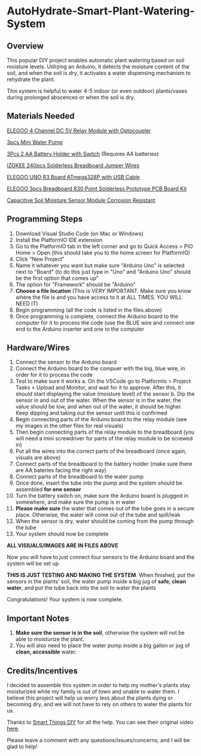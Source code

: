 # AutoHydrate-Smart-Plant-Watering-System
## Overview
This popular DIY project enables automatic plant watering based on soil moisture levels. Utilizing an Arduino, it detects the moisture content of the soil, and when the soil is dry, it activates a water dispensing mechanism to rehydrate the plant.

This system is helpful to water 4-5 indoor (or even outdoor) plants/vases during prolonged abscences or when the soil is dry.
## Materials Needed
[ELEGOO 4 Channel DC 5V Relay Module with Optocoupler](https://www.amazon.com/dp/B09ZQS2JRD?ref_=pe_125775000_1044873430_t_fed_asin_title)

[3pcs Mini Water Pump](https://www.amazon.com/dp/B07TMW5CDM?ref_=pe_125775000_1044873430_t_fed_asin_title)

[3Pcs 2 AA Battery Holder with Switch](https://www.amazon.com/dp/B076CB5B2R?ref_=pe_125775000_1044873430_t_fed_asin_title) (Requires AA batteries)

[IZOKEE 240pcs Solderless Breadboard Jumper Wires](https://www.amazon.com/dp/B08151TQHG?ref_=pe_125775000_1044873430_t_fed_asin_title)

[ELEGOO UNO R3 Board ATmega328P with USB Cable](https://www.amazon.com/dp/B01EWOE0UU?ref_=pe_125775000_1044873430_t_fed_asin_title)

[ELEGOO 3pcs Breadboard 830 Point Solderless Prototype PCB Board Kit](https://www.amazon.com/dp/B01EV6LJ7G?ref_=pe_125775000_1044873430_t_fed_asin_title)

[Capacitive Soil Moisture Sensor Module Corrosion Resistant](https://www.amazon.com/dp/B07SYBSHGX?ref_=pe_125775000_1044873430_t_fed_asin_title)
## Programming Steps
1. Download Visual Studio Code (on Mac or Windows)
2. Install the PlatformIO IDE extension
3. Go to the PlatformIO tab in the left corner and go to Quick Access > PIO Home > Open (this should take you to the home screen for PlatformIO)
4. Click "New Project"
5. Name it whatever you want but make sure "Arduino Uno" is selected next to "Board" (to do this just type in "Uno" and "Arduino Uno" should be the first option that comes up"
6. The option for "Framework" should be "Arduino"
7. **Choose a file location** (This is VERY IMPORTANT. Make sure you know where the file is and you have access to it at ALL TIMES. YOU WILL NEED IT)
8. Begin programming (all the code is listed in the files above)
9. Once programming is complete, connect the Arduino board to the computer for it to process the code (use the BLUE wire and connect one end to the Arduino inserter and one to the computer
## Hardware/Wires
1. Connect the sensor to the Arduino board
2. Connect the Arduino board to the compuer with the big, blue wire, in order for it to process the code
3. Test to make sure it works
   a. On the VSCode go to PlatformIo > Project Tasks > Upload and Monitor, and wait for it to approve. After this, it should start displaying the value (moisture level) of the sensor
   b. Dip the sensor in and out of the water. When the sensor is in the water, the value should be low, and when out of the water, it should be higher. Keep dipping and taking out the sensor until this is confirmed
4. Begin connecting parts of the Arduino board to the relay module (see my images in the other files for real visuals)
5. Then begin connecting parts of the relay module to the breadboard (you will need a mini screwdriver for parts of the relay module to be screwed in)
6. Put all the wires into the correct parts of the breadboard (once again, visuals are above)
7. Connect parts of the breadboard to the battery holder (make sure there are AA bateries facing the right way)
8. Connect parts of the breadboard to the water pump
9. Once done, insert the tube into the pump and the system should be assembled **for one sensor**
10. Turn the battery switch on, make sure the Arduino board is plugged in somewhere, and make sure the pump is in water
11. **Please make sure** the water that comes out of the tube goes in a secure place. Otherwise, the water will come out of the tube and spill/leak
12. When the sensor is dry, water should be coming from the pump through the tube
13. Your system should now be complete

**ALL VISIUALS/IMAGES ARE IN FILES ABOVE**

Now you will have to just connect four sensors to the Arduino board and the system will be set up

**THIS IS JUST TESTING AND MAKING THE SYSTEM**. When finished, put the sensors in the plants' soil, the water pump inside a big jug of **safe, clean water**, and put the tube back into the soil to water the plants

Congratulations! Your system is now complete.
## Important Notes
1. **Make sure the sensor is in the soil**, otherwise the system will not be able to moisturize the plant.
2. You will also need to place the water pump inside a big gallon or jug of **clean, accessible** water.
## Credits/Incentives
I decided to assemble this system in order to help my mother's plants stay moisturized while my family is out of town and unable to water them. I believe this project will help us worry less about the plants dying or becoming dry, and we will not have to rely on others to water the plants for us.

Thanks to [Smart Things DIY](https://www.youtube.com/@smartthingsdiy) for all the help. You can see their original video [here](https://www.youtube.com/watch?v=b5GgpAN53r4).

Please leave a comment with any questions/issues/concerns, and I will be glad to help!
